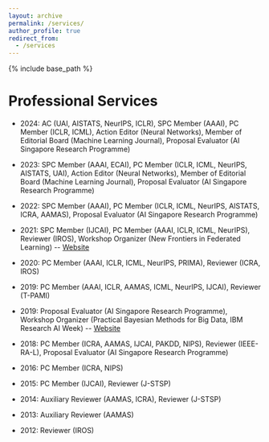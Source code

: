 ```yaml
---
layout: archive
permalink: /services/
author_profile: true
redirect_from:
  - /services
---
```


{% include base_path %}

Professional Services
======
* 2024: AC (UAI, AISTATS, NeurIPS, ICLR), SPC Member (AAAI), PC Member (ICLR, ICML), Action Editor (Neural Networks), Member of Editorial Board (Machine Learning Journal), Proposal Evaluator (AI Singapore Research Programme)

* 2023: SPC Member (AAAI, ECAI), PC Member (ICLR, ICML, NeurIPS, AISTATS, UAI), Action Editor (Neural Networks), Member of Editorial Board (Machine Learning Journal), Proposal Evaluator (AI Singapore Research Programme)

* 2022: SPC Member (AAAI), PC Member (ICLR, ICML, NeurIPS, AISTATS, ICRA, AAMAS), Proposal Evaluator (AI Singapore Research Programme)

* 2021: SPC Member (IJCAI), PC Member (AAAI, ICLR, ICML, NeurIPS), Reviewer (IROS), Workshop Organizer (New Frontiers in Federated Learning) -- [Website](https://neurips2021workshopfl.github.io/NFFL-2021/)

* 2020: PC Member (AAAI, ICLR, ICML, NeurIPS, PRIMA), Reviewer (ICRA, IROS)

* 2019: PC Member (AAAI, ICLR, AAMAS, ICML, NeurIPS, IJCAI), Reviewer (T-PAMI)

* 2019: Proposal Evaluator (AI Singapore Research Programme), Workshop Organizer (Practical Bayesian Methods for Big Data, IBM Research AI Week) -- [Website](https://deeplybayesian.github.io/)

* 2018: PC Member (ICRA, AAMAS, IJCAI, PAKDD, NIPS), Reviewer (IEEE-RA-L), Proposal Evaluator (AI Singapore Research Programme)

* 2016: PC Member (ICRA, NIPS)

* 2015: PC Member (IJCAI), Reviewer (J-STSP)

* 2014: Auxiliary Reviewer (AAMAS, ICRA), Reviewer (J-STSP)

* 2013: Auxiliary Reviewer (AAMAS)

* 2012: Reviewer (IROS)


















